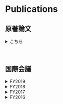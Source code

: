 # Publications

## 原著論文
<details>
<summary>こちら</summary>
<div>

1. "Write-error rate of nanoscale magnetic tunnel junctions in the precessional regime",<br>
    Takaharu Saino, Shun Kanai, Motoya Shinozaki, Butsurin Jinnai, Hideo Sato, Shunsuke Fukami, and Hideo Ohno,<br>
    Applied Physics Letters 115, 142406 (2019).<br><br>

1. "Free-layer Size Dependence of Anisotropy Field in Nanoscale CoFeB/MgO Magnetic Tunnel Junctions"<br>
    Motoya Shinozaki, Junta Igarashi, Hideo Sato, and Hideo Ohno,<br>
    Applied Physics Express 11, 043001 (2018).<br><br>

1. "Damping constant in a free layer in nanoscale CoFeB/MgO magnetic tunnel junctions investigated by homodyne-detected ferromagnetic resonance"<br>
    Motoya Shinozaki, Eriko Hirayama, Shun Kanai, Hideo Sato, Fumihiro Matsukura, and Hideo Ohno,<br>
    Applied Physics Express 10, 013001 (2017).<br><br>

</div>
</details>
<br><br>

## 国際会議
<details>
<summary>FY2019</summary>
<div>

20. "Write-error rate of nanoscale magnetic tunnel junctions in the precessional regime"<br>
 	Takaharu Saino, Shun Kanai, Motoya Shinozaki, Butsurin Jinnai, Hideo Sato, Shunsuke Fukami, and Hideo Ohno,<br>
 	The 3rd Symposium for The Core Research Clusters for Materials Science and Spintronics, Sendai, Japan,  10-11 Feb. 2020.<br><br>

19. "Ferromagnetic resonance and current induced magnetization switching in nanoscale CoFeB/MgO magnetic tunnel junctions"<br>
	Motoya Shinozaki, Junta Igarashi, Justin Llandro, Hideo Sato, Shunsuke Fukami, and Hideo Ohno,<br>
	17th RIEC International Workshop on Spintronics, Sendai, Japan, 3-6 Dec. 2019.<br><br>

18. "Magnetic-field angle dependence of coercivity with and without bias current in nanoscale magnetic tunnel junctions"<br>
	Junta Igarashi, Shun Kanai, Motoya Shinozaki, Justin Llandro, Hideo Sato, Shunsuke Fukami, and Hideo Ohno,<br>
	Purdue-Tohoku Spintronics Workshop II, Lorraine University, Nancy, France, 17-20 September 2019.<br><br> 

17. "Size Dependence of the Influence of Edge Effects in Nanoscale Perpendicular-Anisotropy Magnetic Tunnel Junctions"<br>
 	Junta Igarashi, Motoya Shinozaki, Justin Llandro, Shunsuke Fukami, Hideo Sato, and Hideo Ohno,<br>
	York-Tohoku-Kaiserslautern Research Symposium on "New Concept Spintronics Devices", York University, York, British, 12-14 June 2019. (Invited)<br><br>

</div>
</details>

<details>
<summary>FY2018</summary>
<div>

16. "Size Dependence of the Influence of Edge Effects in Nanoscale Perpendicular-Anisotropy Magnetic Tunnel Junctions"<br>
	Motoya Shinozaki, Junta Igarashi, Justin Llandro, Shunsuke Fukami, Hideo Sato, and Hideo Ohno,<br>
	The 2nd Symposium for World Leading Research Centers, Sendai International Center, Sendai, Japan, 15-17 Feb. 2019. (Invited)<br><br>

15. "Asymmetric distortion of astroid curve with current bias in nanoscale magnetic tunnel junction"<br>
	Junta Igarashi, Shun Kanai, Motoya Shinozaki, Justin Llandro, Hideo Sato, Shunsuke Fukami, and Hideo Ohno,<br>
	2019 Joint MMM-Intermag Conference, Washington, USA, Jan. 14-18. 2019.<br><br>

14. "Edge state of nanoscale magnetic tunnel junctions proved by spin-wave resonance"<br>
	Motoya Shinozaki, Takaaki Dohi, Junta Igarashi, Justin Llandro, Shun Kanai, Shunsuke Fukami, Hideo Sato, and Hideo. Ohno,<br> 
	2019 Joint MMM-Intermag Conference, Washington, USA, Jan. 14-18. 2019.<br><br>

13. "Effects of free layer size on magnetic properties and current induced magnetization switching in nanoscale CoFeB/MgO magnetic tunnel junctions"<br>
	Junta Igarashi, Motoya Shinozaki, Justin Llandro, Hideo Sato, Shunsuke Fukami, and Hideo Ohno,<br>
	16th RIEC International Workshop on Spintronics, Sendai, Japan, 9-12 Jan. 2019.<br><br>

12. "Influence on magnetization switching of edge effects in nano-scale perpendicular-anisotropy CoFeB/MgO magnetic tunnel junctions"<br>
	Junta Igarashi, Justin Llandro, Motoya Shinozaki, Hideo Sato, Shunsuke Fukami, and Hideo Ohno,<br>
	10th International Conference on Physics and Applications of Spin-Related Phenomena in Solids, Linz, Austria, 5-9 Aug. 2018.<br><br>

11. "Dependence of magnetic anisotropy on free-layer size in nanoscale magnetic tunnel junctions"<br>
	Junta Igarashi, Motoya Shinozaki, Justin Llandro, Hideo Sato, and Hideo Ohno,<br>
	7th Workshop of the Core-to-Core Project Tohoku-York-Kaiserslautern New concepts for future spintronic devices, Kaiserslautern, Germany, 28-30 May 2018.<br><br>

10. "Effect of Free-layer size on magnetic properties in nanoscale magnetic tunnel junctions"<br>
	Motoya Shinozaki, Junta Igarashi, Hideo Sato, and Hideo Ohno,<br>
	Intermag 2018, Singapore, 23-27 April 2018.<br><br>

</div>
</details>

<details>
<summary>FY2017</summary>
<div>

9. "Effect of free layer size on magnetic anisotropy in nanoscale CoFeB/MgO magnetic tunnel junctions"<br>
	Motoya Shinozaki, Junta Igarashi, Hideo Sato, and Hideo Ohno,<br>
	15th RIEC International Workshop on Spintronics, Sendai, Japan, 13-19 December 2017.<br><br>

8. "Damping constant in nanoscale magnetic tunnel junctions with perpendicular easy axis determined by ferromagnetic resonance under perpendicular magnetic fields"<br>
	Motoya Shinozaki, Shun Kanai, Eli Cristopher I. Enobio, Hideo Sato, Fumihiro Matsukura, and Hideo Ohno,<br>
	York-Tohoku Summer School in Spintronics, York, British, 26-28 July 2017.<br><br>

</div>
</details>

<details>
<summary>FY2016</summary>
<div>

7. "Homodyne-detected ferromagnetic resonance in nanoscale magnetic tunnel junction under perpendicular magnetic fields"<br>
	Motoya Shinozaki, Shun Kanai, Hideo Sato, Fumihiro Matsukura, and Hideo Ohno,<br>
	Regensburg-Tohoku Workshop on Solid-State Physics and Spintronics, Zao, Japan, 28-30 March 2017.<br><br>

6. "Junction size dependence of damping constants of CoFeB in magnetic tunnel junctions"<br>
	Motoya Shinozaki, Eriko Hirayama, Shun Kanai, Hideo Sato, Fumihiro Matsukura, and Hideo Ohno,<br>
	International School on Spintronics and Spin-Orbitronics, Hakata, Japan, 16-17 December 2016.<br><br>

5. "Thermal Agitation and Speed of Switching in Electric-field Induced Magnetization Reversal of CoFeB/MgO Magnetic Tunnel Junctions"<br>
	Shun Kanai, Yoshinobu Nakatani, Motoya Shinozaki, Hideo Sato, Fumihiro Matsukura, and Hideo Ohno,<br>
	14th RIEC workshop on spintronics, Sendai, Japan, 17-19 November 2016. (invited)<br><br>

4. "Homodyne-detected ferromagnetic resonance spectra of CoFeB with perpendicular easy axis under perpendicular magnetic fields"<br>
	Motoya Shinozaki, Eriko Hirayama, Shun Kanai, Hideo Sato, Fumihiro Matsukura, and Hideo Ohno,<br>
	14th RIEC workshop on spintronics, Sendai, Japan, 17-19 November 2016.<br><br>

3. "Damping constant of nanoscale CoFeB determined from magnetic tunnel junction with orthogonal magnetization directions"<br>
	Motoya Shinozaki, Eriko Hirayama, Shun Kanai, Hideo Sato, Fumihiro Matsukura, and Hideo Ohno,<br><br>
	2016 Joint Seminar: Tohoku University - University of York Prospect of Future Spintronics from physics to devices, Sendai, Japan, 29-30 August 2016.<br><br>

2. "Damping constant of free layer in nanoscale magnetic tunnel junction"<br>
	Motoya Shinozaki, Eriko Hirayama, Shun Kanai, Hideo Sato, Fumihiro Matsukura, and Hideo Ohno,<br>
	9th International Conference on Physics and Applications of Spin-Related Phenomena in Solids, Kobe, Japan, 8-11 August 2016.<br><br> 

1. "Evaluation of damping constant in a nanoscale magnetic tunnel junction by homodyne-detected ferromagnetic resonance"<br>
	Motoya Shinozaki, Eriko Hirayama, Shun Kanai, Hideo Sato, Fumihiro Matsukura, and Hideo Ohno,<br>
	3rd Workshop of the Core-to-Core Project Tohoku-York-Kaiserslautern New concepts for future spintronic devices, Kaiserslautern, Germany, 22-24 June 2016.<br><br>

</div>
</detail>

<br><br>


## 国内会議・研究会等
<details>
<summary>FY2020</summary>
<div>

17. "機械学習による量子ドットの電荷状態推定"<br>
	中曽拓, 篠﨑基矢, 相澤拓海, 北田孝仁, 武藤由依, 中島峻, Matthieu R. Delbecq, 米田淳, 武田健太, 野入亮人, 伊藤匠, Arne Ludwig, Andreas D. Wieck, 樽茶清悟, 兼村厚範, 大塚朋廣<br>
	日本物理学会2020年秋季大会 , オンライン開催, 2020年9月8-12日 (予定)<br><br>

16. "量子ドット高周波反射測定のノイズ解析"<br>
	篠﨑基矢, 武藤由依, 北田孝仁, 中島峻, Matthieu R. Delbecq, 米田淳, 武田健太, 野入亮人, 伊藤匠, Arne Ludwig, Andreas D. Wieck, 樽茶清悟, 大塚朋廣<br>
	日本物理学会2020年秋季大会 , オンライン開催, 2020年9月8-12日 (予定)<br><br>

15. "ベイズ手法による量子ドット電荷状態推定のノイズ依存性"<br>
	武藤由依, 篠﨑基矢, 北田孝仁, 永安修也, 中島峻, Matthieu R. Delbecq, 米田淳, 武田健太, 野入亮人, Sen Li, 伊藤匠, 樽茶清悟, 大塚朋廣<br>
	日本物理学会2020年秋季大会 , オンライン開催, 2020年9月8-12日 (予定)<br><br>

14. "CVDグラフェンナノリボンにおける量子ドット形成"<br> 
	北田孝仁, 阿部峰也, 篠﨑基矢, 瀬尾瑞樹, 金子俊郎, 加藤俊顕, 大塚朋廣,<br>
	日本物理学会2020年秋季大会 , オンライン開催, 2020年9月8-12日 (予定)<br><br>

</div>
</details>

<details>
<summary>FY2019</summary>
<div>

13. "Edge condition of nanoscale magnetic tunnel junctions proved by spin-wave resonance"<br> 
	Motoya Shinozaki, Takaaki Dohi, Junta Igarashi, Justin Llandro, Shun Kanai, Shunsuke Fukami, Hideo Sato, and Hideo. Ohno,<br>
	The 24th Symposium on the Physics and Applications of Spin-related Phenomena in Semiconductors, Sendai (PASPS24), Japan, 17-18 Dec. 2019.<br><br>

</div>
</details>

<details>
<summary>FY2018</summary>
<div>

12. "Edge state of nanoscale magnetic tunnel junctions investigated by spin-wave resonance"<br>
	Motoya Shinozaki, Takaaki Dohi, Junta Igarashi, Justin Llandro, Shun Kanai, Shunsuke Fukami, Hideo Sato, and Hideo. Ohno,<br>
	第66回応用物理学会春季学術講演会, 東京工業大学, 東京, 2019年3月9-12日<br><br>

11. "強磁性共鳴を用いたナノスケール磁気トンネル接合の特性評価"<br> 
	篠﨑基矢, 五十嵐純太, Justin Llandro, 深見俊輔, 佐藤英夫, 大野英男,<br>
	東北大学電気通信研究所－早稲田大学ナノ・ライフ創新研究機構 共同プロジェクト研究(ナノエレクトロニクスに関する連携研究) 平成30年度研究会, 早稲田大学 理工学術院(西早稲田キャンパス), 東京, 2019年2月26日<br><br>

10. "Homodyne-detected ferromagnetic resonance in nanoscale MgO/CoFeB/MgO magnetic tunnel junction"<br>
	Zichao Wang, Motoya Shinozaki, Atsushi Okada, Mathias Bersweiler, Shun Kanai, Hideo Sato, Shunsuke Fukami, and Hideo Ohno,<br>
	The 37th Electronic Materials Symposium, Nagahama, Japan, 10-12 Oct. 2018.<br><br>

9. "垂直CoFeB/MgO磁気トンネル接合ならびにそれを用いたメモリの特性と加工プロセス"<br> 
	佐藤英夫, 篠﨑基矢, 五十嵐純太, J. Llandro, 渡辺俊成, 小池洋紀, 齋藤 節, 三浦貞彦, 本庄弘明、井上博文, 池田正二, 野口靖夫, 谷川高穂, 安平光雄, 大野英男, 康 松潤, 久保卓也, 高槻浩一, 山下幸司, 八木靖司, 田村 亮, 西村拓郎, 村田 耕, 遠藤哲郎,<br>
	第68回スピンエレクトロニクス専門研究会(スピントロニクスデバイス研究開発の最前線), 東京, 2018年7月6日. (招待講演)<br><br>

</div>
</details>

<details>
<summary>FY2017</summary>
<div>

8. "Free-layer size dependence of magnetic anisotropy in nanoscale CoFeB/MgO magnetic tunnel junctions"<br>
	Motoya Shinozaki, Junta Igarashi, Hideo Sato, and Hideo Ohno,<br>
	第65回応用物理学会春季学術講演会, 早稲田大学, 東京, 2018年3月17-20日<br><br>

7. "Free-layer size dependence of magnetic properties in CoFeB/MgO nanoscale magnetic tunnel junctions"<br>
	Motoya Shinozaki, Junta Igarashi, Hideo Sato, and Hideo Ohno,<br>
	2018世界トップレベル研究拠点キックオフシンポジウム, 仙台, 2018年2月20日<br><br>

6. "Homodyne-detected ferromagnetic resonance in nanoscale magnetic tunnel junction with magnetic field modulation"<br>
	Zichao Wang, Motoya Shinozaki, Atsushi Okada, Shun Kanai, Hideo Sato, Fumihiro Matsukura, and Hideo Ohno,<br>
	The 36th Electronic Materials Symposium, Nagahama, Japan, 8-10 Nov. 2017.<br><br>

</div>
</details>

<details>
<summary>FY2016</summary>
<div>

5. "Junction size dependence of damping constants in nanoscale CoFeB/MgO magnetic tunnel junctions"<br>
	Motoya Shinozaki, Eriko Hirayama, Shun Kanai, Hideo Sato, Fumihiro Matsukura, and Hideo Ohno,<br>
	第64回応用物理学会春季学術講演会, パシフィコ横浜, 2017年3月14-17日<br><br>

4. "Damping constants in nanoscale CoFeB/MgO magnetic tunnel junctions investigated by homodyne-detected ferromagnetic resonance"<br>
	Motoya Shinozaki, Eriko Hirayama, Shun Kanai, Hideo Sato, Fumihiro Matsukura, and Hideo Ohno,<br>
	平成28年度スピン変換年次報告会, 東京工業大学 大岡山キャンパス, 2017年3月2-3日<br><br>

3. "Damping constant in a nanoscale magnetic tunnel junction evaluated by homodyne-detected ferromagnetic resonance"<br>
	Motoya Shinozaki, Eriko Hirayama, Shun Kanai, Hideo Sato, Fumihiro Matsukura, and Hideo Ohno,<br>
	The 35th Electronic Materials Symposium, Moriyama, Japan, 6-8 Jul. 2016.<br><br>

2. "Damping constant in a nanoscale magnetic tunnel junction evaluated by homodyne-detected ferromagnetic resonance"<br>
	Motoya Shinozaki, Eriko Hirayama, Shun Kanai, Hideo Sato, Fumihiro Matsukura, and Hideo Ohno,<br>
	The 35th Electronic Materials Symposium, Moriyama, Japan, 6-8 Jul. 2016.<br><br>

</div>
</details>

<details>
<summary>FY2013</summary>
<div>

1. "YBa<sub>2</sub>Cu<sub>2</sub>O<sub>7-δ</sub>薄膜のノーマル電気伝導モデルと超伝導揺らぎ伝導率"<br>
	篠﨑基矢, 北島魁人, 茂呂拓哉, 山木拓馬, 田中昭雄, 森 夏樹,<br>
	第 3 回電気学会東京支部栃木・群馬支所合同研究発表会,  宇都宮大学, 宇都宮, 2013 年2 月28日.<br><br>

</div>
</detail>

<br><br>

## [Topに戻る](https://motoyashinozaki.github.io/minidora/)